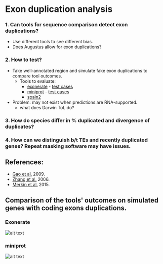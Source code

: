 # Exon duplication analysis

### 1. Can tools for sequence comparison detect exon duplications?
- Use different tools to see different bias.
- Does Augustus allow for exon duplications?
### 2. How to test?
- Take well-annotated region and simulate fake exon duplications to compare tool outcomes.
  * Tools to evaluate:
    * [exonerate](https://www.ebi.ac.uk/about/vertebrate-genomics/software/exonerate-manual) - [test cases](#exonerate)
    * [miniprot](https://github.com/lh3/miniprot) - [test cases](#miniprot)
    * [spaln2](https://github.com/ogotoh/spaln)
- Problem: may not exist when predictions are RNA-supported.
  * what does Darwin ToL do?
### 3. How do species differ in % duplicated and divergence of duplicates?
### 4. How can we distinguish b/t TEs and recently duplicated genes? Repeat masking software may have issues.

## References:
- [Gao et al.](https://www.pnas.org/doi/10.1073/pnas.0911093106) 2009.
- [Zhang et al.](https://www.pnas.org/doi/10.1073/pnas.0603042103) 2006.
- [Merkin et al.](https://www.sciencedirect.com/science/article/pii/S2211124715002351) 2015.

## Comparison of the tools' outcomes on simulated genes with coding exons duplications.

### Exonerate
![alt text](https://github.com/msarrias/exon-duplication-analysis/blob/main/Figures/exonerate_alignms_with_is.jpg?raw=true)

### miniprot
![alt text](https://github.com/msarrias/exon-duplication-analysis/blob/main/Figures/miniprot_alignms_with_is.jpg?raw=true)
